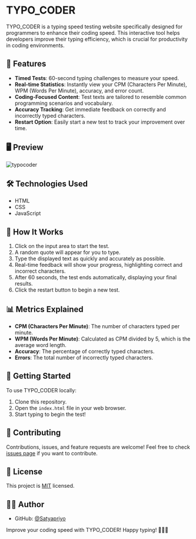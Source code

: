 # TYPO_CODER

TYPO_CODER is a typing speed testing website specifically designed for programmers to enhance their coding speed. This interactive tool helps developers improve their typing efficiency, which is crucial for productivity in coding environments.

## 🚀 Features

- **Timed Tests**: 60-second typing challenges to measure your speed.
- **Real-time Statistics**: Instantly view your CPM (Characters Per Minute), WPM (Words Per Minute), accuracy, and error count.
- **Coding-Focused Content**: Test texts are tailored to resemble common programming scenarios and vocabulary.
- **Accuracy Tracking**: Get immediate feedback on correctly and incorrectly typed characters.
- **Restart Option**: Easily start a new test to track your improvement over time.

## 🖥️ Preview
![typocoder](https://github.com/user-attachments/assets/cdba605e-19b9-4be8-9dbc-82759d759388)


## 🛠️ Technologies Used

- HTML
- CSS
- JavaScript

## 🎯 How It Works

1. Click on the input area to start the test.
2. A random quote will appear for you to type.
3. Type the displayed text as quickly and accurately as possible.
4. Real-time feedback will show your progress, highlighting correct and incorrect characters.
5. After 60 seconds, the test ends automatically, displaying your final results.
6. Click the restart button to begin a new test.

## 📊 Metrics Explained

- **CPM (Characters Per Minute)**: The number of characters typed per minute.
- **WPM (Words Per Minute)**: Calculated as CPM divided by 5, which is the average word length.
- **Accuracy**: The percentage of correctly typed characters.
- **Errors**: The total number of incorrectly typed characters.

## 🚀 Getting Started

To use TYPO_CODER locally:

1. Clone this repository.
2. Open the `index.html` file in your web browser.
3. Start typing to begin the test!

## 🤝 Contributing

Contributions, issues, and feature requests are welcome! Feel free to check [issues page](https://github.com/yourusername/TYPO_CODER/issues) if you want to contribute.

## 📝 License

This project is [MIT](https://choosealicense.com/licenses/mit/) licensed.

## 👨‍💻 Author

- GitHub: [@Satyapriyo](https://github.com/Satyapriyo)

Improve your coding speed with TYPO_CODER! Happy typing! 🚀👨‍💻

